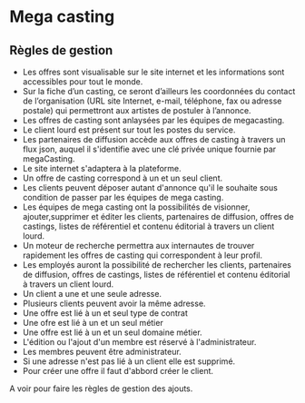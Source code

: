# Mega casting

## Règles de gestion

- Les offres sont visualisable sur le site internet et les informations sont accessibles pour tout le monde.
- Sur la fiche d’un casting, ce seront d’ailleurs les coordonnées du contact de l’organisation (URL site Internet, e-mail, téléphone, fax ou adresse postale) qui permettront aux artistes de postuler à l’annonce.
- Les offres de casting sont anlaysées par les équipes de megacasting.
- Le client lourd est présent sur tout les postes du service.
- Les partenaires de diffusion accède aux offres de casting à travers un flux json, auquel il s'identifie avec une clé privée unique fournie par megaCasting.
- Le site internet s'adaptera à la plateforme.
- Un offre de casting correspond à un et un seul client.
- Les clients peuvent déposer autant d'annonce qu'il le souhaite sous condition de passer par les équipes de mega casting.
- Les équipes de mega casting ont la possibilités de visionner, ajouter,supprimer et éditer les clients, partenaires de diffusion, offres de castings, listes de référentiel et contenu éditorial à travers un client lourd.
- Un moteur de recherche permettra aux internautes de trouver rapidement les offres de casting qui correspondent à leur profil.
- Les employés auront la possibilité de rechercher les clients, partenaires de diffusion, offres de castings, listes de référentiel et contenu éditorial à travers un client lourd.
- Un client a une et une seule adresse.
- Plusieurs clients peuvent avoir la même adresse.
- Une offre est lié à un et seul type de contrat
- Une ofre est lié à un et un seul métier
- Une offre est lié à un et un seul domaine métier.
- L'édition ou l'ajout d'un membre est réservé à l'administrateur.
- Les membres peuvent être administrateur.
- Si une adresse n'est pas lié à un client elle est supprimé.
- Pour créer une offre il faut d'abbord créer le client.

A voir pour faire les règles de gestion des ajouts.